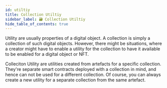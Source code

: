 ```yaml
---
id: utiltiy
title: Collection Utiltiy
sidebar_label: 🗃️ Collection Utiltiy
hide_table_of_contents: true
---
```


Utility are usually properties of a digital object. A collection is simply a collection of such digital objects. However, there might be situations, where a creator might have to enable a utility for the collection to have it available to be enabled for a digital object or NFT.

Colleciton Utility are utilities created from artefacts for a specific collection. They're separate smart contracts deployed with a collection in mind, and hence can not be used for a different collection. Of course, you can always create a new utility for a separate collection from the same artefact.
